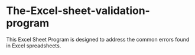 # The-Excel-sheet-validation-program
This Excel Sheet Program is designed to address the common errors found in Excel spreadsheets.
